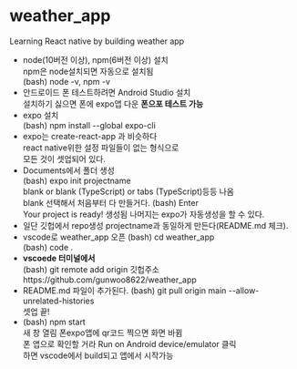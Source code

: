 # weather_app
Learning React native by building weather app
  
- node(10버전 이상), npm(6버전 이상) 설치  
  npm은 node설치되면 자동으로 설치됨  
  (bash) node -v, npm -v  
- 안드로이드 폰 테스트하려면 Android Studio 설치  
  설치하기 싫으면 폰에 expo앱 다운 **폰으포 테스트 가능**  
- expo 설치  
  (bash) npm install --global expo-cli  
- expo는 create-react-app 과 비슷하다  
  react native위한 설정 파일들이 없는 형식으로  
  모든 것이 셋업되어 있다.  
- Documents에서 폴더 생성  
  (bash) expo init projectname  
  blank or blank (TypeScript) or tabs (TypeScript)등등 나옴  
  blank 선택해서 처음부터 다 만들거다. (bash) Enter  
  Your project is ready! 생성됨
  나머지는 expo가 자동생성을 할 수 있다.  
- 일단 깃헙에서 repo생성 projectname과 동일하게 만든다(README.md 체크).  
- vscode로 weather_app 오픈
  (bash) cd weather_app  
  (bash) code .  
- **vscoede 터미널에서**  
  (bash) git remote add origin 깃헙주소https://github.com/gunwoo8622/weather_app  
- README.md 파일이 추가된다.
  (bash) git pull origin main --allow-unrelated-histories  
  셋업 끝!
- (bash) npm start  
  새 창 열림 폰expo앱에 qr코드 찍으면 화면 바뀜  
  폰 앱으로 확인할 거라 Run on Android device/emulator 클릭  
  하면 vscode에서 build되고 앱에서 시작가능 
  
